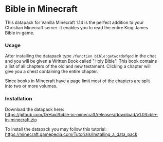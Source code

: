 # Bible in Minecraft

This datapack for Vanilla Minecraft 1.14 is the perfect addition to your Christian Minecraft server. It enables you to read the entire King James Bible in-game.

### Usage

After installing the datapack type `/function bible:getwordofgod` in the chat and you will be given a Written Book called "Holy Bible". This book contains a list of all chapters of the old and new testament. Clicking a chapter will give you a chest containing the entire chapter.

Since books in Minecraft have a page limit most of the chapters are split into two or more volumes.

### Installation

Download the datapack  here:<br>https://github.com/DrHaid/bible-in-minecraft/releases/download/v1.0/bible-in-minecraft.zip

To install the datapack you may follow this tutorial:<br><https://minecraft.gamepedia.com/Tutorials/Installing_a_data_pack>
